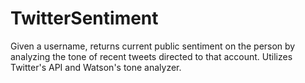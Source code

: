 # TwitterSentiment


Given a username, returns current public sentiment on the person by analyzing the tone of recent tweets directed to that account. Utilizes Twitter's API and Watson's tone analyzer.
